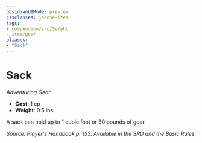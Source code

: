 ```yaml
---
obsidianUIMode: preview
cssclasses: json5e-item
tags:
- compendium/src/5e/phb
- item/gear
aliases: 
- "Sack"
---
```

# Sack
*Adventuring Gear*  

- **Cost**: 1 cp
- **Weight**: 0.5 lbs.

A sack can hold up to 1 cubic foot or 30 pounds of gear.

*Source: Player's Handbook p. 153. Available in the SRD and the Basic Rules.*
